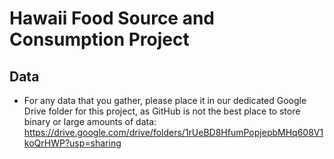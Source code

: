 # Hawaii Food Source and Consumption Project

## Data
- For any data that you gather, please place it in our dedicated Google Drive folder for this project, as GitHub is not the best place to store binary or large amounts of data: https://drive.google.com/drive/folders/1rUeBD8HfumPopjepbMHq608V1koQrHWP?usp=sharing
